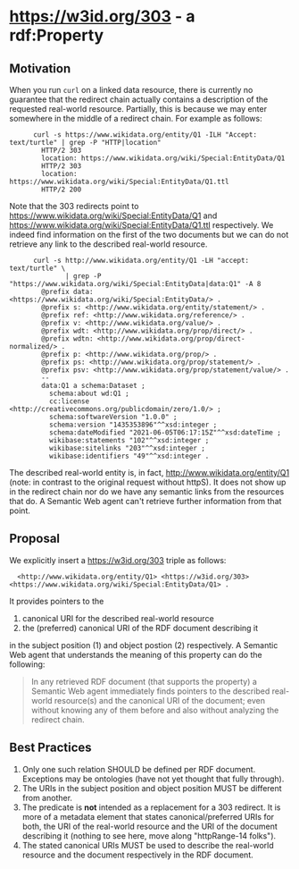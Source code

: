 # <https://w3id.org/303> - a rdf:Property

## Motivation

When you run `curl` on a linked data resource, there is currently no guarantee that the redirect chain actually contains a description of the requested real-world resource. Partially, this is because we may enter somewhere in the middle of a redirect chain. For example as follows:
```
      curl -s https://www.wikidata.org/entity/Q1 -ILH "Accept: text/turtle" | grep -P "HTTP|location"
        HTTP/2 303 
        location: https://www.wikidata.org/wiki/Special:EntityData/Q1
        HTTP/2 303 
        location: https://www.wikidata.org/wiki/Special:EntityData/Q1.ttl
        HTTP/2 200 
```
Note that the 303 redirects point to <https://www.wikidata.org/wiki/Special:EntityData/Q1> and <https://www.wikidata.org/wiki/Special:EntityData/Q1.ttl> respectively. We indeed find information on the first of the two documents but we can do not retrieve any link to the described real-world resource.
```
      curl -s http://www.wikidata.org/entity/Q1 -LH "accept: text/turtle" \
              | grep -P "https://www.wikidata.org/wiki/Special:EntityData|data:Q1" -A 8
        @prefix data: <https://www.wikidata.org/wiki/Special:EntityData/> .
        @prefix s: <http://www.wikidata.org/entity/statement/> .
        @prefix ref: <http://www.wikidata.org/reference/> .
        @prefix v: <http://www.wikidata.org/value/> .
        @prefix wdt: <http://www.wikidata.org/prop/direct/> .
        @prefix wdtn: <http://www.wikidata.org/prop/direct-normalized/> .
        @prefix p: <http://www.wikidata.org/prop/> .
        @prefix ps: <http://www.wikidata.org/prop/statement/> .
        @prefix psv: <http://www.wikidata.org/prop/statement/value/> .
        --
        data:Q1 a schema:Dataset ;
          schema:about wd:Q1 ;
          cc:license <http://creativecommons.org/publicdomain/zero/1.0/> ;
          schema:softwareVersion "1.0.0" ;
          schema:version "1435353896"^^xsd:integer ;
          schema:dateModified "2021-06-05T06:17:15Z"^^xsd:dateTime ;
          wikibase:statements "102"^^xsd:integer ;
          wikibase:sitelinks "203"^^xsd:integer ;
          wikibase:identifiers "49"^^xsd:integer .
```

The described real-world entity is, in fact, <http://www.wikidata.org/entity/Q1> (note: in contrast to the original request without httpS). It does not show up in the redirect chain nor do we have any semantic links from the resources that do. A Semantic Web agent can't retrieve further information from that point.

## Proposal
We explicitly insert a <https://w3id.org/303> triple as follows:

```
  <http://www.wikidata.org/entity/Q1> <https://w3id.org/303> <https://www.wikidata.org/wiki/Special:EntityData/Q1> .
```
It provides pointers to the
  1. canonical URI for the described real-world resource 
  2. the (preferred) canonical URI of the RDF document describing it

in the subject position (1) and object postion (2) respectively. A Semantic Web agent that understands the meaning of this property can do the following:

>In any retrieved RDF document (that supports the property) a Semantic Web agent immediately finds pointers to the described real-world resource(s) and the canonical URI of the document; even without knowing any of them before and also without analyzing the redirect chain.


## Best Practices
1. Only one such relation SHOULD be defined per RDF document. Exceptions may be ontologies (have not yet thought that fully through).
2. The URIs in the subject position and object position MUST be different from another.
3. The predicate is __not__ intended as a replacement for a 303 redirect. It is more of a metadata element that states canonical/preferred URIs for both, the URI of the real-world resource and the URI of the document describing it (nothing to see here, move along "httpRange-14 folks").
4. The stated canonical URIs MUST be used to describe the real-world resource and the document respectively in the RDF document.
